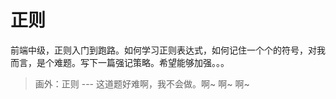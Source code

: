 # 正则

前端中级，正则入门到跑路。如何学习正则表达式，如何记住一个个的符号，对我而言，是个难题。写下一篇强记策略。希望能够加强。。。

> 画外：正则 --- 这道题好难啊，我不会做。啊~ 啊~ 啊~